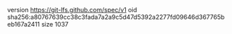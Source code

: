 version https://git-lfs.github.com/spec/v1
oid sha256:a80767639cc38c3fada7a2a9c5d47d5392a2277fd09646d367765beb167a2411
size 1037
